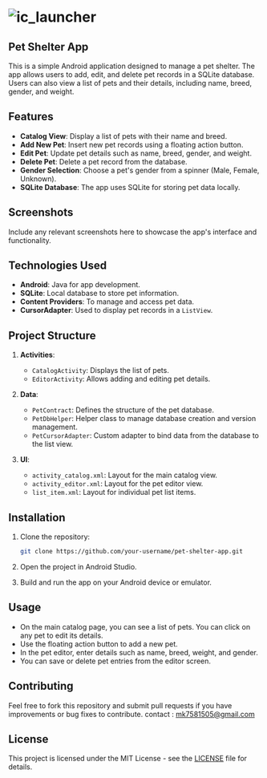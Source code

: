 # ![ic_launcher](https://github.com/user-attachments/assets/ae4c74f2-5916-4bf4-b8ab-2c81a317c98b)
## Pet Shelter App

This is a simple Android application designed to manage a pet shelter. The app allows users to add, edit, and delete pet records in a SQLite database. Users can also view a list of pets and their details, including name, breed, gender, and weight.

## Features

- **Catalog View**: Display a list of pets with their name and breed.
- **Add New Pet**: Insert new pet records using a floating action button.
- **Edit Pet**: Update pet details such as name, breed, gender, and weight.
- **Delete Pet**: Delete a pet record from the database.
- **Gender Selection**: Choose a pet's gender from a spinner (Male, Female, Unknown).
- **SQLite Database**: The app uses SQLite for storing pet data locally.

## Screenshots

Include any relevant screenshots here to showcase the app's interface and functionality.

## Technologies Used

- **Android**: Java for app development.
- **SQLite**: Local database to store pet information.
- **Content Providers**: To manage and access pet data.
- **CursorAdapter**: Used to display pet records in a `ListView`.

## Project Structure

1. **Activities**:
    - `CatalogActivity`: Displays the list of pets.
    - `EditorActivity`: Allows adding and editing pet details.

2. **Data**:
    - `PetContract`: Defines the structure of the pet database.
    - `PetDbHelper`: Helper class to manage database creation and version management.
    - `PetCursorAdapter`: Custom adapter to bind data from the database to the list view.

3. **UI**:
    - `activity_catalog.xml`: Layout for the main catalog view.
    - `activity_editor.xml`: Layout for the pet editor view.
    - `list_item.xml`: Layout for individual pet list items.

## Installation

1. Clone the repository:
    ```bash
    git clone https://github.com/your-username/pet-shelter-app.git
    ```

2. Open the project in Android Studio.

3. Build and run the app on your Android device or emulator.

## Usage

- On the main catalog page, you can see a list of pets. You can click on any pet to edit its details.
- Use the floating action button to add a new pet.
- In the pet editor, enter details such as name, breed, weight, and gender.
- You can save or delete pet entries from the editor screen.

## Contributing

Feel free to fork this repository and submit pull requests if you have improvements or bug fixes to contribute.
contact : mk7581505@gmail.com

## License

This project is licensed under the MIT License - see the [LICENSE](LICENSE) file for details.

